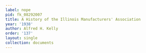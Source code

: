 ```yaml
---
label: nope
pid: fk_08292007
title: A History of the Illinois Manufacturers' Association
year: '1938'
author: Alfred H. Kelly
order: '137'
layout: single
collection: documents
---
```

